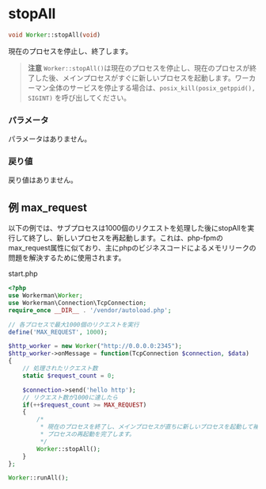 # stopAll
```php
void Worker::stopAll(void)
```

現在のプロセスを停止し、終了します。

> **注意**
> `Worker::stopAll()`は現在のプロセスを停止し、現在のプロセスが終了した後、メインプロセスがすぐに新しいプロセスを起動します。ワーカーマン全体のサービスを停止する場合は、`posix_kill(posix_getppid(), SIGINT)` を呼び出してください。

### パラメータ
パラメータはありません。



### 戻り値
戻り値はありません。

## 例 max_request

以下の例では、サブプロセスは1000個のリクエストを処理した後にstopAllを実行して終了し、新しいプロセスを再起動します。これは、php-fpmのmax_request属性に似ており、主にphpのビジネスコードによるメモリリークの問題を解決するために使用されます。

start.php

```php
<?php
use Workerman\Worker;
use Workerman\Connection\TcpConnection;
require_once __DIR__ . '/vendor/autoload.php';

// 各プロセスで最大1000個のリクエストを実行
define('MAX_REQUEST', 1000);

$http_worker = new Worker("http://0.0.0.0:2345");
$http_worker->onMessage = function(TcpConnection $connection, $data)
{
    // 処理されたリクエスト数
    static $request_count = 0;

    $connection->send('hello http');
    // リクエスト数が1000に達したら
    if(++$request_count >= MAX_REQUEST)
    {
        /*
         * 現在のプロセスを終了し、メインプロセスが直ちに新しいプロセスを起動して補充し、
         * プロセスの再起動を完了します。
         */
        Worker::stopAll();
    }
};

Worker::runAll();
```
